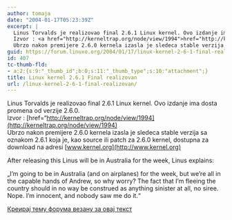 ```yaml
---
author: tomaja
date: "2004-01-17T05:23:39Z"
excerpt: |
  Linus Torvalds je realizovao final 2.6.1 Linux kernel. Ovo izdanje ima dosta promena od verzije  2.6.0.
  Izvor : <a href="http://kerneltrap.org/node/view/1994">href="http://kerneltrap.org/node/view/1994</a><br />
  Ubrzo nakon premijere 2.6.0 kernela izasla je sledeca stable verzija sa oznakom 2.6.1 koja je, kao source ili patch za 2.6.0 kernel, dostupna za download na adresi <a  href="http://www.kernel.org">www.kernel.org</a>
guid: https://forum.linuxo.org/2004/01/17/linux-kernel-2-6-1-final-realizovan/
id: 407
tc-thumb-fld:
- a:2:{s:9:"_thumb_id";b:0;s:11:"_thumb_type";s:10:"attachment";}
title: Linux kernel 2.6.1 Final realizovan
url: /linux-kernel-2-6-1-final-realizovan/
---
```

Linus Torvalds je realizovao final 2.6.1 Linux kernel. Ovo izdanje ima dosta promena od verzije 2.6.0.  
Izvor : [href=&#8220;http://kerneltrap.org/node/view/1994](http://kerneltrap.org/node/view/1994)  
Ubrzo nakon premijere 2.6.0 kernela izasla je sledeca stable verzija sa oznakom 2.6.1 koja je, kao source ili patch za 2.6.0 kernel, dostupna za download na adresi [www.kernel.org](http://www.kernel.org)  
<!--break-->After releasing this Linus will be in Australia for the week, Linus explains: 

&#8222;I&#8217;m going to be in Australia (and on airplanes) for the week, but we&#8217;re all in the capable hands of Andrew, so why worry? The fact that I&#8217;m fleeing the country should in no way be construed as anything sinister at all, no siree. Nope. I&#8217;m innocent, and nobody saw me do it.&#8220;

[Креирај тему форума везану за овај текст](https://linuxo.org/nova-tema-na-forumu/?se_pid=407)